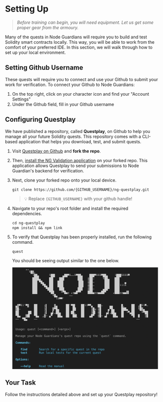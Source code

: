 # Setting Up

> _Before training can begin, you will need equipment. Let us get some proper gear from the armoury._

Many of the quests in Node Guardians will require you to build and test Solidity smart contracts locally. This way, you will be able to work from the comfort of your preferred IDE. In this section, we will walk through how to set up your local environment.

## Setting Github Username 

These quests will require you to connect and use your Github to submit your work for verification. To connect your Github to Node Guardians:

1. On the top right, click on your character icon and find your "Account Settings"
2. Under the Github field, fill in your Github username

## Configuring Questplay

We have published a repository, called **Questplay**, on Github to help you manage all your future Solidity quests. This repository comes with a CLI-based application that helps you download, test, and submit quests.

1. Visit [Questplay on Github](https://github.com/Nodeguardians/ng-questplay) and **fork the repo**.
2. Then, [install the NG Validation application](https://github.com/apps/ng-validation) on your forked repo. This application allows Questplay to send your submissions to Node Guardian's backend for verification. 
3. Next, clone your forked repo onto your local device.
    ```
    git clone https://github.com/{GITHUB_USERNAME}/ng-questplay.git
    ```

    > 💡 Replace `{GITHUB_USERNAME}` with your github handle!

4. Navigate to your repo's root folder and install the required dependencies.

    ```
    cd ng-questplay
    npm install && npm link
    ```
 
5. To verify that Questplay has been properly installed, run the following command.

    ```
    quest
    ```

    You should be seeing output similar to the one below.

    ![CLI Example](../media/cli-example.png)


## Your Task

Follow the instructions detailed above and set up your Questplay repository!
